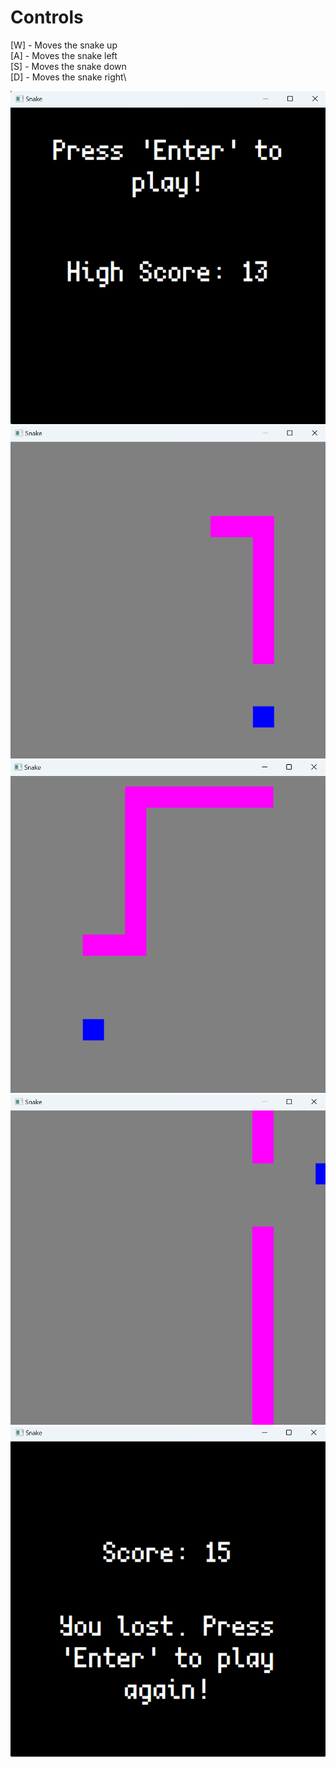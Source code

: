 # Controls
[W] - Moves the snake up\
[A] - Moves the snake left\
[S] - Moves the snake down\
[D] - Moves the snake right\ 

![](ScreenShots/mainMenu.png)
![alt text](ScreenShots/gamePlay1.png)
![alt text](ScreenShots/gamePlay2.png)
![alt text](ScreenShots/gamePlay3.png)
![alt text](ScreenShots/gameOver.png)
